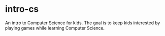 # intro-cs
An intro to Computer Science for kids. The goal is to keep kids interested by playing games while learning Computer Science.
